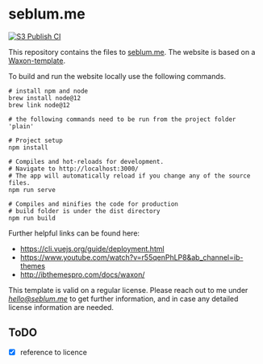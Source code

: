 # seblum.me 

[![S3 Publish CI](https://github.com/blum.me/actions/workflows/publish-node-s3-bucket.yml/badge.svg)](https://github.com/blum.me/actions/workflows/publish-node-s3-bucket.yml)

This repository contains the files to [seblum.me](https://www.seblum.me). The website is based on a [Waxon-template](https://themeforest.net/item/waxon-vuejs-personal-portfolio-template/33025103). 

To build and run the website locally use the following commands.
```
# install npm and node
brew install node@12
brew link node@12

# the following commands need to be run from the project folder 'plain'

# Project setup
npm install

# Compiles and hot-reloads for development. 
# Navigate to http://localhost:3000/ 
# The app will automatically reload if you change any of the source files.
npm run serve

# Compiles and minifies the code for production
# build folder is under the dist directory
npm run build
```

Further helpful links can be found here:

+ https://cli.vuejs.org/guide/deployment.html
+ https://www.youtube.com/watch?v=r55qenPhLP8&ab_channel=ib-themes
+ http://ibthemespro.com/docs/waxon/

This template is valid on a regular license. Please reach out to me under *hello@seblum.me* to get further information, and in case any detailed license information are needed.
## ToDO
- [x] reference to licence
